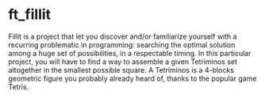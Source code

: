 # ft_fillit
Fillit is a project that let you discover and/or familiarize yourself with a recurring problematic in programming: searching the optimal solution among a huge set of possibilities, in a respectable timing. In this particular project, you will have to find a way to assemble a given Tetriminos set altogether in the smallest possible square. A Tetriminos is a 4-blocks geometric figure you probably already heard of, thanks to the popular game Tetris.
